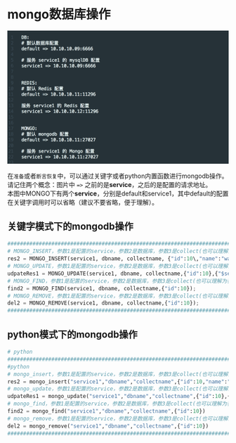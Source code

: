 # mongo数据库操作

![图片](/image/DATASERVICE用户配置value截图.png)

在```准备```或者```断言恢复```中，可以通过关键字或者python内置函数进行mongodb操作。<br>
请记住两个概念：图片中 ```=>``` 之前的是**service**，之后的是配置的请求地址。<br>
本图中MONGO下有两个**service**，分别是default和service1，其中default的配置在关键字调用时可以省略（建议不要省略，便于理解）。<br>

## 关键字模式下的mongodb操作
```python
###########################################################################################;
# MONGO_INSERT，参数1是配置的service，参数2是数据库，参数3是collect(也可以理解为表)，参数4是要插入的json或者list。;
res2 = MONGO_INSERT(service1, dbname, collectname, {"id":10\,"name":"wang102"} );
# MONGO_UPDATE，参数1是配置的service，参数2是数据库，参数3是collect(也可以理解为表)，参数4是条件，参数5是操作;
udpateRes1 = MONGO_UPDATE(service1, dbname, collectname,{"id":10},{"$set":{"name":"wang10updated"}});
# MONGO_FIND，参数1是配置的service，参数2是数据库，参数3是collect(也可以理解为表)，参数4是条件;
find2 = MONGO_FIND(service1, dbname, collectname,{"id":10});
# MONGO_REMOVE，参数1是配置的service，参数2是数据库，参数3是collect(也可以理解为表)，参数4是条件;
del2 = MONGO_REMOVE(service1, dbname, collectname,{"id":10});
###########################################################################################;
```

## python模式下的mongodb操作
```python
# python
###########################################################################################
#python
# mongo_insert，参数1是配置的service，参数2是数据库，参数3是collect(也可以理解为表)，参数4是要插入的dict或者list。;
res2 = mongo_insert("service1","dbname","collectname",{"id":10,"name":"wang102"})
# mongo_update，参数1是配置的service，参数2是数据库，参数3是collect(也可以理解为表)，参数4是条件dict，参数5是操作dict;
udpateRes1 = mongo_update("service1","dbname","collectname",{"id":10},{"$set":{"name":"wang10updated"}})
# mongo_find，参数1是配置的service，参数2是数据库，参数3是collect(也可以理解为表)，参数4是条件dict;
find2 = mongo_find("service1","dbname","collectname",{"id":10})
# mongo_remove，参数1是配置的service，参数2是数据库，参数3是collect(也可以理解为表)，参数4是条件dict;
del2 = mongo_remove("service1","dbname","collectname",{"id":10})
###########################################################################################
```